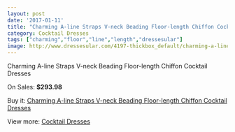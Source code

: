```yaml
---
layout: post
date: '2017-01-11'
title: "Charming A-line Straps V-neck Beading Floor-length Chiffon Cocktail Dresses"
category: Cocktail Dresses
tags: ["charming","floor","line","length","dressesular"]
image: http://www.dressesular.com/4197-thickbox_default/charming-a-line-straps-v-neck-beading-floor-length-chiffon-cocktail-dresses.jpg
---
```

Charming A-line Straps V-neck Beading Floor-length Chiffon Cocktail Dresses

On Sales: **$293.98**
<a href="https://www.dressesular.com/cocktail-dresses/1900-charming-a-line-straps-v-neck-beading-floor-length-chiffon-cocktail-dresses.html"><amp-img layout="responsive" width="600" height="600" src="//www.dressesular.com/4197-thickbox_default/charming-a-line-straps-v-neck-beading-floor-length-chiffon-cocktail-dresses.jpg" alt="Charming A-line Straps V-neck Beading Floor-length Chiffon Cocktail Dresses 0" /></a>

Buy it: [Charming A-line Straps V-neck Beading Floor-length Chiffon Cocktail Dresses](https://www.dressesular.com/cocktail-dresses/1900-charming-a-line-straps-v-neck-beading-floor-length-chiffon-cocktail-dresses.html "Charming A-line Straps V-neck Beading Floor-length Chiffon Cocktail Dresses")

View more: [Cocktail Dresses](https://www.dressesular.com/12-cocktail-dresses "Cocktail Dresses")